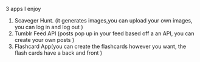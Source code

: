 3 apps I enjoy

1. Scaveger Hunt. (it generates images,you can upload your own images, you can log in and log out )
2. Tumblr Feed API (posts pop up in your feed based off a an API, you can create your own posts )
3. Flashcard App(you can create the flashcards however you want, the flash cards have a back and front )